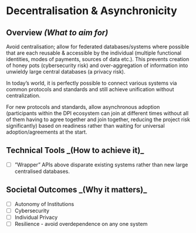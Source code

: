 # Decentralisation & Asynchronicity

## Overview _(What to aim for)_

Avoid centralisation; allow for federated databases/systems where possible that are each reusable & accessible by the individual (multiple functional identities, modes of payments, sources of data etc.). This prevents creation of honey pots (cybersecurity risk) and over-aggregation of information into unwieldy large central databases (a privacy risk).

In today’s world, it is perfectly possible to connect various systems via common protocols and standards and still achieve unification without centralization.&#x20;

For new protocols and standards, allow asynchronous adoption (participants within the DPI ecosystem can join at different times without all of them having to agree together and join together, reducing the project risk significantly)  based on readiness rather than waiting for universal adoption/agreements at the start.

## **Technical Tools **_**(How to achieve it)**_&#x20;

* [ ] ”Wrapper” APIs above disparate existing systems rather than new large centralised databases.

## **Societal Outcomes **_**(Why it matters)**_

* [ ] Autonomy of Institutions
* [ ] Cybersecurity
* [ ] Individual Privacy
* [ ] Resilience - avoid overdependence on any one system

